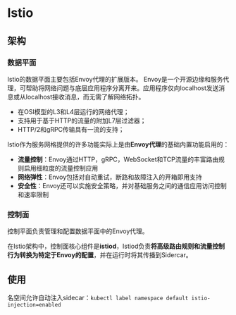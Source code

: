 # Istio

## 架构

### 数据平面

Istio的数据平面主要包括Envoy代理的扩展版本。 Envoy是一个开源边缘和服务代理，可帮助将网络问题与底层应用程序分离开来。应用程序仅向localhost发送消息或从localhost接收消息，而无需了解网络拓扑。

- 在OSI模型的L3和L4层运行的网络代理；
- 支持用于基于HTTP的流量的附加L7层过滤器；
- HTTP/2和gRPC传输具有一流的支持；

Istio作为服务网格提供的许多功能实际上是由**Envoy代理**的基础内置功能启用的：

- **流量控制**：Envoy通过HTTP，gRPC，WebSocket和TCP流量的丰富路由规则启用细粒度的流量控制应用
- **网络弹性**：Envoy包括对自动重试，断路和故障注入的开箱即用支持
- **安全性**：Envoy还可以实施安全策略，并对基础服务之间的通信应用访问控制和速率限制

### 控制面

控制平面负责管理和配置数据平面中的Envoy代理。

在Istio架构中，控制面核心组件是**istiod**，Istiod负责**将高级路由规则和流量控制行为转换为特定于Envoy的配置**，并在运行时将其传播到Sidercar。



## 使用

名空间允许自动注入sidecar：`kubectl label namespace default istio-injection=enabled`
